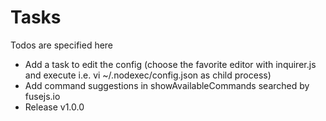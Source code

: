 # Tasks
Todos are specified here
* Add a task to edit the config (choose the favorite editor with inquirer.js and execute i.e. vi ~/.nodexec/config.json as child process)
* Add command suggestions in showAvailableCommands searched by fusejs.io
* Release v1.0.0
